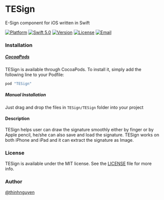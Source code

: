 # TESign
E-Sign component for iOS written in Swift

[![Platform](https://img.shields.io/cocoapods/p/TESign)](https://cocoapods.org/pods/TESign)
[![Swift 5.0](https://img.shields.io/badge/Swift-5.0-brightgreen)](https://developer.apple.com/swift/)
[![Version](https://img.shields.io/badge/pod-1.4-informational)](https://cocoapods.org/?q=TESign)
[![License](http://img.shields.io/badge/license-MIT-blue)](https://github.com/fanta1ty/TESign/blob/master/LICENSE)
[![Email](https://img.shields.io/badge/contact-@thinhnguyen12389@gmail.com-blue)](thinhnguyen12389@gmail.com)


### Installation

##### [CocoaPods](http://cocoapods.org)

TESign is available through CocoaPods. To install it, simply add the following line to your Podfile:
```ruby
pod "TESign"
```

##### Manual Installation

Just drag and drop the files in `TESign/TESign` folder into your project

####  Description
TESign helps user can draw the signature smoothly either by finger or by Apple pencil, he/she can also save and load the signature.
TESign works on both iPhone and iPad and it can extract the signature as Image.

### License

TESign is available under the MIT license. See the [LICENSE](https://github.com/fanta1ty/TESign/blob/master/LICENSE) file for more info.

### Author

[@thinhnguyen](https://github.com/fanta1ty)
